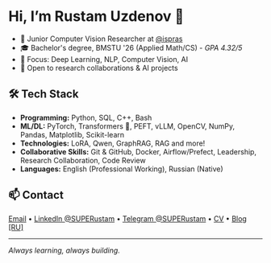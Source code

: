 # Hi, I’m Rustam Uzdenov 👋

- 🧠 Junior Computer Vision Researcher at [@ispras](https://github.com/ispras)
- 🎓 Bachelor's degree, BMSTU '26 (Applied Math/CS) - _GPA 4.32/5_
- 🔬 Focus: Deep Learning, NLP, Computer Vision, AI
- 🤝 Open to research collaborations & AI projects

## 🛠️ Tech Stack
- __Programming:__ Python, SQL, C++, Bash
- __ML/DL:__ PyTorch, Transformers 🤗, PEFT, vLLM, OpenCV, NumPy, Pandas, Matplotlib, Scikit-learn
- __Technologies:__ LoRA, Qwen, GraphRAG, RAG and more!
- __Collaborative Skills:__ Git & GitHub, Docker, Airflow/Prefect, Leadership, Research Collaboration, Code Review
- __Languages:__ English (Professional Working), Russian (Native)

<!--
## 📌 Projects
- 🍔 [Fast Food Memes]([link](https://github.com/ffmemes/ff-backend)) — Infinite Personalized meme feed
-->

## 📫 Contact
[Email](mailto:498rustam@gmail.com) • [LinkedIn @SUPERustam](https://www.linkedin.com/in/superustam) • [Telegram @SUPERustam](https://t.me/SUPERustam) • [CV](CV_Researcher_Rustam_Uzdenov.pdf) • [Blog [RU] ](https://t.me/superustam_blog) 

---

*Always learning, always building.*
